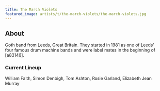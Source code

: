 ```yaml
---
title: The March Violets
featured_image: artists/t/the-march-violets/the-march-violets.jpg
---
```

## About

Goth band from Leeds, Great Britain. They started in 1981 as one of Leeds' four famous drum machine bands and were label mates in the beginning of [a83146].

### Current Lineup

William Faith, Simon Denbigh, Tom Ashton, Rosie Garland, Elizabeth Jean Murray

